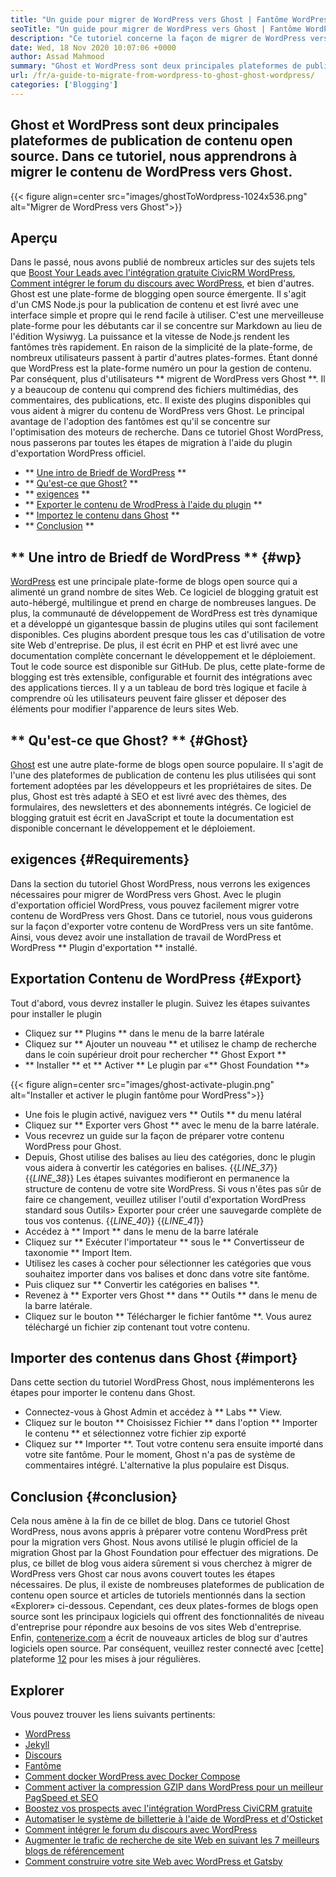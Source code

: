 ```yaml
---
title: "Un guide pour migrer de WordPress vers Ghost | Fantôme WordPress" 
seoTitle: "Un guide pour migrer de WordPress vers Ghost | Fantôme WordPress" 
description: "Ce tutoriel concerne la façon de migrer de WordPress vers Ghost. Nous apprendrons à migrer vos messages et pages vers le fantôme à partir du site Web WordPress existant." 
date: Wed, 18 Nov 2020 10:07:06 +0000
author: Assad Mahmood
summary: "Ghost et WordPress sont deux principales plateformes de publication de contenu open source. Dans ce tutoriel, nous apprendrons à migrer le contenu de WordPress vers Ghost." 
url: /fr/a-guide-to-migrate-from-wordpress-to-ghost-ghost-wordpress/
categories: ['Blogging']
---
```


## Ghost et WordPress sont deux principales plateformes de publication de contenu open source. Dans ce tutoriel, nous apprendrons à migrer le contenu de WordPress vers Ghost.

{{< figure align=center src="images/ghostToWordpress-1024x536.png" alt="Migrer de WordPress vers Ghost">}}


## Aperçu
Dans le passé, nous avons publié de nombreux articles sur des sujets tels que [Boost Your Leads avec l'intégration gratuite CivicRM WordPress][1], [Comment intégrer le forum du discours avec WordPress][2], et bien d'autres. Ghost est une plate-forme de blogging open source émergente. Il s'agit d'un CMS Node.js pour la publication de contenu et est livré avec une interface simple et propre qui le rend facile à utiliser. C'est une merveilleuse plate-forme pour les débutants car il se concentre sur Markdown au lieu de l'édition Wysiwyg. La puissance et la vitesse de Node.js rendent les fantômes très rapidement. En raison de la simplicité de la plate-forme, de nombreux utilisateurs passent à partir d'autres plates-formes. Étant donné que WordPress est la plate-forme numéro un pour la gestion de contenu.
Par conséquent, plus d'utilisateurs ** migrent de WordPress vers Ghost **. Il y a beaucoup de contenu qui comprend des fichiers multimédias, des commentaires, des publications, etc. Il existe des plugins disponibles qui vous aident à migrer du contenu de WordPress vers Ghost. Le principal avantage de l'adoption des fantômes est qu'il se concentre sur l'optimisation des moteurs de recherche. Dans ce tutoriel Ghost WordPress, nous passerons par toutes les étapes de migration à l'aide du plugin d'exportation WordPress officiel.
  * ** [Une intro de Briedf de WordPress][3] **
  * ** [Qu'est-ce que Ghost?][4] **
  * ** [exigences][5] **
  * ** [Exporter le contenu de WrodPress à l'aide du plugin][6] **
  * ** [Importez le contenu dans Ghost][7] **
  * ** [Conclusion][8] **

## ** Une intro de Briedf de WordPress ** {#wp}
[WordPress][9] est une principale plate-forme de blogs open source qui a alimenté un grand nombre de sites Web. Ce logiciel de blogging gratuit est auto-hébergé, multilingue et prend en charge de nombreuses langues. De plus, la communauté de développement de WordPress est très dynamique et a développé un gigantesque bassin de plugins utiles qui sont facilement disponibles. Ces plugins abordent presque tous les cas d'utilisation de votre site Web d'entreprise. De plus, il est écrit en PHP et est livré avec une documentation complète concernant le développement et le déploiement. Tout le code source est disponible sur GitHub. De plus, cette plate-forme de blogging est très extensible, configurable et fournit des intégrations avec des applications tierces. Il y a un tableau de bord très logique et facile à comprendre où les utilisateurs peuvent faire glisser et déposer des éléments pour modifier l'apparence de leurs sites Web.

## ** Qu'est-ce que Ghost? ** {#Ghost}
[Ghost][10] est une autre plate-forme de blogs open source populaire. Il s'agit de l'une des plateformes de publication de contenu les plus utilisées qui sont fortement adoptées par les développeurs et les propriétaires de sites. De plus, Ghost est très adapté à SEO et est livré avec des thèmes, des formulaires, des newsletters et des abonnements intégrés. Ce logiciel de blogging gratuit est écrit en JavaScript et toute la documentation est disponible concernant le développement et le déploiement.

## exigences {#Requirements}
Dans la section du tutoriel Ghost WordPress, nous verrons les exigences nécessaires pour migrer de WordPress vers Ghost. Avec le plugin d'exportation officiel WordPress, vous pouvez facilement migrer votre contenu de WordPress vers Ghost. Dans ce tutoriel, nous vous guiderons sur la façon d'exporter votre contenu de WordPress vers un site fantôme. Ainsi, vous devez avoir une installation de travail de WordPress et WordPress ** Plugin d'exportation ** installé.

## Exportation Contenu de WordPress {#Export}
Tout d'abord, vous devrez installer le plugin. Suivez les étapes suivantes pour installer le plugin
  * Cliquez sur ** Plugins ** dans le menu de la barre latérale
  * Cliquez sur ** Ajouter un nouveau ** et utilisez le champ de recherche dans le coin supérieur droit pour rechercher ** Ghost Export **
  * ** Installer ** et ** Activer ** Le plugin par «** Ghost Foundation **»

{{< figure align=center src="images/ghost-activate-plugin.png" alt="Installer et activer le plugin fantôme pour WordPress">}}

  * Une fois le plugin activé, naviguez vers ** Outils ** du menu latéral
  * Cliquez sur ** Exporter vers Ghost ** avec le menu de la barre latérale.
  * Vous recevrez un guide sur la façon de préparer votre contenu WordPress pour Ghost.
  * Depuis, Ghost utilise des balises au lieu des catégories, donc le plugin vous aidera à convertir les catégories en balises.
{{_LINE_37_}}
{{_LINE_38_}}
    Les étapes suivantes modifieront en permanence la structure de contenu de votre site WordPress. Si vous n'êtes pas sûr de faire ce changement, veuillez utiliser l'outil d'exportation WordPress standard sous Outils> Exporter pour créer une sauvegarde complète de tous vos contenus.
{{_LINE_40_}}
{{_LINE_41_}}
  * Accédez à ** Import ** dans le menu de la barre latérale
  * Cliquez sur ** Exécuter l'importateur ** sous le ** Convertisseur de taxonomie ** Import Item.
  * Utilisez les cases à cocher pour sélectionner les catégories que vous souhaitez importer dans vos balises et donc dans votre site fantôme.
  * Puis cliquez sur ** Convertir les catégories en balises **.
  * Revenez à ** Exporter vers Ghost ** dans ** Outils ** dans le menu de la barre latérale.
  * Cliquez sur le bouton ** Télécharger le fichier fantôme **. Vous aurez téléchargé un fichier zip contenant tout votre contenu.

## Importer des contenus dans Ghost {#import}
Dans cette section du tutoriel WordPress Ghost, nous implémenterons les étapes pour importer le contenu dans Ghost.
  * Connectez-vous à Ghost Admin et accédez à ** Labs ** View.
  * Cliquez sur le bouton ** Choisissez Fichier ** dans l'option ** Importer le contenu ** et sélectionnez votre fichier zip exporté
  * Cliquez sur ** Importer **. Tout votre contenu sera ensuite importé dans votre site fantôme.
Pour le moment, Ghost n'a pas de système de commentaires intégré. L'alternative la plus populaire est Disqus.

## Conclusion {#conclusion}
Cela nous amène à la fin de ce billet de blog. Dans ce tutoriel Ghost WordPress, nous avons appris à préparer votre contenu WordPress prêt pour la migration vers Ghost. Nous avons utilisé le plugin officiel de la migration Ghost par la Ghost Foundation pour effectuer des migrations. De plus, ce billet de blog vous aidera sûrement si vous cherchez à migrer de WordPress vers Ghost car nous avons couvert toutes les étapes nécessaires. De plus, il existe de nombreuses plateformes de publication de contenu open source et articles de tutoriels mentionnés dans la section «Explorer» ci-dessous. Cependant, ces deux plates-formes de blogs open source sont les principaux logiciels qui offrent des fonctionnalités de niveau d'entreprise pour répondre aux besoins de vos sites Web d'entreprise.
Enfin, [contenerize.com][11] a écrit de nouveaux articles de blog sur d'autres logiciels open source. Par conséquent, veuillez rester connecté avec [cette] plateforme [12] pour les mises à jour régulières.

## Explorer
Vous pouvez trouver les liens suivants pertinents:
  * [WordPress][9]
  * [Jekyll][13]
  * [Discours][14]
  * [Fantôme][10]
  * [Comment docker WordPress avec Docker Compose][15]
  * [Comment activer la compression GZIP dans WordPress pour un meilleur PagSpeed ​​et SEO][16]
  * [Boostez vos prospects avec l'intégration WordPress CiviCRM gratuite][1]
  * [Automatiser le système de billetterie à l'aide de WordPress et d'Osticket][17]
  * [Comment intégrer le forum du discours avec WordPress][2]
  * [Augmenter le trafic de recherche de site Web en suivant les 7 meilleurs blogs de référencement][18]
  * [Comment construire votre site Web avec WordPress et Gatsby][19]

  
[1]: https://blog.containerize.com/blogging/civicrm-wordpress-integration-wordpress-tutorial/
[2]: https://blog.containerize.com/blogging/how-to-integrate-discourse-forum-with-wordpress/
[3]: #wp
[4]: #ghost
[5]: #requirements
[6]: #export
[7]: #import
[8]: #conclusion
[9]: https://products.containerize.com/blogging/wordpress/
[10]: https://products.containerize.com/blogging/ghost/
[11]: https://www.containerize.com/
[12]: https://blog.containerize.com/
[13]: https://products.containerize.com/blogging/jekyll/
[14]: https://products.containerize.com/discussion-forum/discourse/
[15]: https://blog.containerize.com/blogging/how-to-dockerize-wordpress-docker-wordpress/
[16]: https://blog.containerize.com/blogging/how-to-enable-gzip-compression-in-wordpress-gzip-wordpress/
[17]: https://blog.containerize.com/blogging/automate-ticketing-system-using-wordpress-and-osticket/
[18]: https://blog.containerize.com/blogging/increase-website-search-traffic-by-following-top-7-seo-blogs/
[19]: https://blog.containerize.com/blogging/how-does-gatsby-integrate-with-wordpress-gatsby-wordpress/
